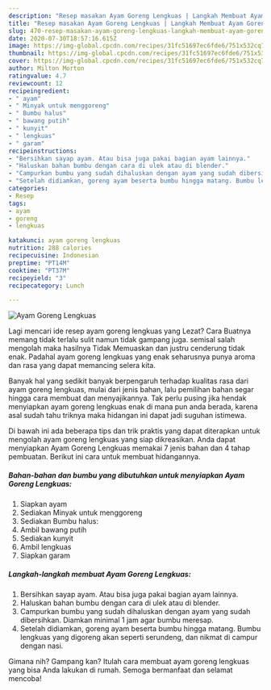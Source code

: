 ```yaml
---
description: "Resep masakan Ayam Goreng Lengkuas | Langkah Membuat Ayam Goreng Lengkuas Yang Enak Dan Lezat"
title: "Resep masakan Ayam Goreng Lengkuas | Langkah Membuat Ayam Goreng Lengkuas Yang Enak Dan Lezat"
slug: 470-resep-masakan-ayam-goreng-lengkuas-langkah-membuat-ayam-goreng-lengkuas-yang-enak-dan-lezat
date: 2020-07-30T18:57:16.615Z
image: https://img-global.cpcdn.com/recipes/31fc51697ec6fde6/751x532cq70/ayam-goreng-lengkuas-foto-resep-utama.jpg
thumbnail: https://img-global.cpcdn.com/recipes/31fc51697ec6fde6/751x532cq70/ayam-goreng-lengkuas-foto-resep-utama.jpg
cover: https://img-global.cpcdn.com/recipes/31fc51697ec6fde6/751x532cq70/ayam-goreng-lengkuas-foto-resep-utama.jpg
author: Milton Morton
ratingvalue: 4.7
reviewcount: 12
recipeingredient:
- " ayam"
- " Minyak untuk menggoreng"
- " Bumbu halus"
- " bawang putih"
- " kunyit"
- " lengkuas"
- " garam"
recipeinstructions:
- "Bersihkan sayap ayam. Atau bisa juga pakai bagian ayam lainnya."
- "Haluskan bahan bumbu dengan cara di ulek atau di blender."
- "Campurkan bumbu yang sudah dihaluskan dengan ayam yang sudah dibersihkan. Diamkan minimal 1 jam agar bumbu meresap."
- "Setelah didiamkan, goreng ayam beserta bumbu hingga matang. Bumbu lengkuas yang digoreng akan seperti serundeng, dan nikmat di campur dengan nasi."
categories:
- Resep
tags:
- ayam
- goreng
- lengkuas

katakunci: ayam goreng lengkuas 
nutrition: 288 calories
recipecuisine: Indonesian
preptime: "PT14M"
cooktime: "PT37M"
recipeyield: "3"
recipecategory: Lunch

---
```



![Ayam Goreng Lengkuas](https://img-global.cpcdn.com/recipes/31fc51697ec6fde6/751x532cq70/ayam-goreng-lengkuas-foto-resep-utama.jpg)

Lagi mencari ide resep ayam goreng lengkuas yang Lezat? Cara Buatnya memang tidak terlalu sulit namun tidak gampang juga. semisal salah mengolah maka hasilnya Tidak Memuaskan dan justru cenderung tidak enak. Padahal ayam goreng lengkuas yang enak seharusnya punya aroma dan rasa yang dapat memancing selera kita.



Banyak hal yang sedikit banyak berpengaruh terhadap kualitas rasa dari ayam goreng lengkuas, mulai dari jenis bahan, lalu pemilihan bahan segar hingga cara membuat dan menyajikannya. Tak perlu pusing jika hendak menyiapkan ayam goreng lengkuas enak di mana pun anda berada, karena asal sudah tahu triknya maka hidangan ini dapat jadi suguhan istimewa.


Di bawah ini ada beberapa tips dan trik praktis yang dapat diterapkan untuk mengolah ayam goreng lengkuas yang siap dikreasikan. Anda dapat menyiapkan Ayam Goreng Lengkuas memakai 7 jenis bahan dan 4 tahap pembuatan. Berikut ini cara untuk membuat hidangannya.

<!--inarticleads1-->

##### Bahan-bahan dan bumbu yang dibutuhkan untuk menyiapkan Ayam Goreng Lengkuas:

1. Siapkan  ayam
1. Sediakan  Minyak untuk menggoreng
1. Sediakan  Bumbu halus:
1. Ambil  bawang putih
1. Sediakan  kunyit
1. Ambil  lengkuas
1. Siapkan  garam




<!--inarticleads2-->

##### Langkah-langkah membuat Ayam Goreng Lengkuas:

1. Bersihkan sayap ayam. Atau bisa juga pakai bagian ayam lainnya.
1. Haluskan bahan bumbu dengan cara di ulek atau di blender.
1. Campurkan bumbu yang sudah dihaluskan dengan ayam yang sudah dibersihkan. Diamkan minimal 1 jam agar bumbu meresap.
1. Setelah didiamkan, goreng ayam beserta bumbu hingga matang. Bumbu lengkuas yang digoreng akan seperti serundeng, dan nikmat di campur dengan nasi.




Gimana nih? Gampang kan? Itulah cara membuat ayam goreng lengkuas yang bisa Anda lakukan di rumah. Semoga bermanfaat dan selamat mencoba!
